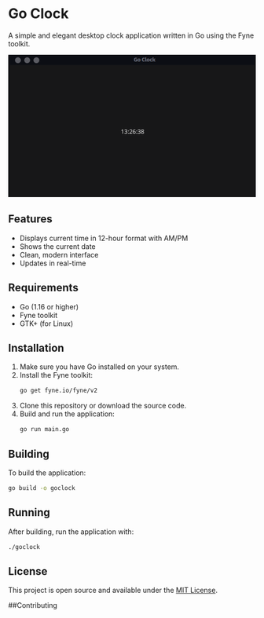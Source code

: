 # Go Clock

A simple and elegant desktop clock application written in Go using the Fyne toolkit.

![Go Clock Screenshot](/screenshot.png)


## Features

- Displays current time in 12-hour format with AM/PM
- Shows the current date
- Clean, modern interface
- Updates in real-time

## Requirements

- Go (1.16 or higher)
- Fyne toolkit
- GTK+ (for Linux)

## Installation

1. Make sure you have Go installed on your system.
2. Install the Fyne toolkit:
   ```bash
   go get fyne.io/fyne/v2
   ```
3. Clone this repository or download the source code.
4. Build and run the application:
   ```bash
   go run main.go
   ```

## Building

To build the application:

```bash
go build -o goclock
```

## Running

After building, run the application with:

```bash
./goclock
```

## License

This project is open source and available under the [MIT License](LICENSE).

##Contributing
